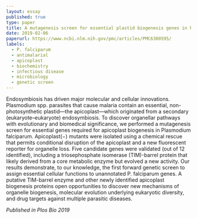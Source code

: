 ```yaml
---
layout: essay
published: true
type: paper
title: A mutagenesis screen for essential plastid biogenesis genes in human malaria parasites
date: 2019-02-06
paperurl: https://www.ncbi.nlm.nih.gov/pmc/articles/PMC6380595/
labels:
  - P. falciparum
  - antimalarial
  - apicoplast
  - biochemistry
  - infectious disease
  - microbiology
  - genetic screen
---
```


Endosymbiosis has driven major molecular and cellular innovations. Plasmodium spp. parasites that cause malaria contain an essential, non-photosynthetic plastid—the apicoplast—which originated from a secondary (eukaryote–eukaryote) endosymbiosis. To discover organellar pathways with evolutionary and biomedical significance, we performed a mutagenesis screen for essential genes required for apicoplast biogenesis in Plasmodium falciparum. Apicoplast(−) mutants were isolated using a chemical rescue that permits conditional disruption of the apicoplast and a new fluorescent reporter for organelle loss. Five candidate genes were validated (out of 12 identified), including a triosephosphate isomerase (TIM)-barrel protein that likely derived from a core metabolic enzyme but evolved a new activity. Our results demonstrate, to our knowledge, the first forward genetic screen to assign essential cellular functions to unannotated P. falciparum genes. A putative TIM-barrel enzyme and other newly identified apicoplast biogenesis proteins open opportunities to discover new mechanisms of organelle biogenesis, molecular evolution underlying eukaryotic diversity, and drug targets against multiple parasitic diseases.

*Published in Plos Bio 2019*
